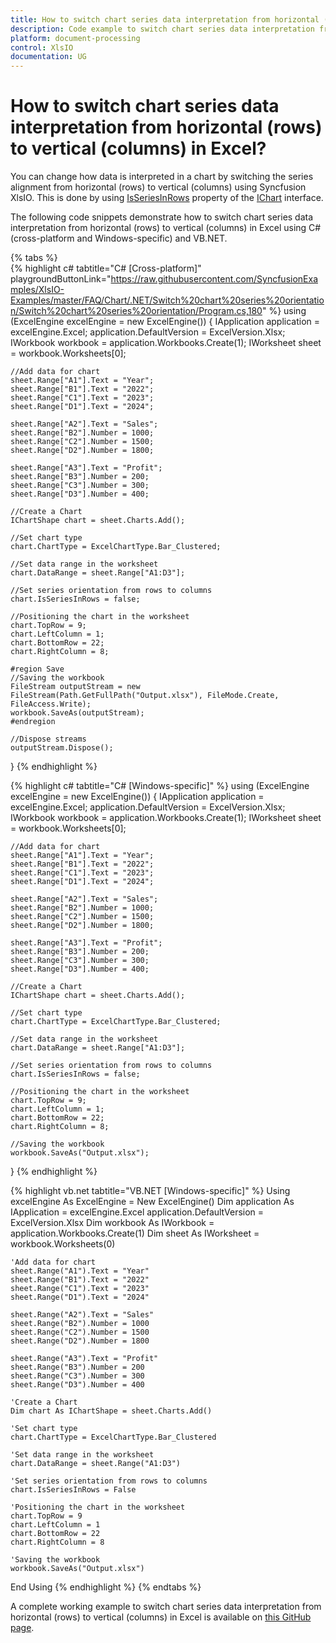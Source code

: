 ```yaml
---
title: How to switch chart series data interpretation from horizontal (rows) to vertical (columns) in Excel | Syncfusion 
description: Code example to switch chart series data interpretation from horizontal (rows) to vertical (columns) in Excel using Syncfusion .NET Excel library (XlsIO). 
platform: document-processing 
control: XlsIO 
documentation: UG
---
```


# How to switch chart series data interpretation from horizontal (rows) to vertical (columns) in Excel?

You can change how data is interpreted in a chart by switching the series alignment from horizontal (rows) to vertical (columns) using Syncfusion XlsIO. This is done by using [IsSeriesInRows](https://help.syncfusion.com/cr/document-processing/Syncfusion.XlsIO.IChart.html#Syncfusion_XlsIO_IChart_IsSeriesInRows) property of the [IChart](https://help.syncfusion.com/cr/document-processing/Syncfusion.XlsIO.IChart.html) interface. 

The following code snippets demonstrate how to switch chart series data interpretation from horizontal (rows) to vertical (columns) in Excel using C# (cross-platform and Windows-specific) and VB.NET.

{% tabs %}  
{% highlight c# tabtitle="C# [Cross-platform]" playgroundButtonLink="https://raw.githubusercontent.com/SyncfusionExamples/XlsIO-Examples/master/FAQ/Chart/.NET/Switch%20chart%20series%20orientation/Switch%20chart%20series%20orientation/Program.cs,180" %} 
using (ExcelEngine excelEngine = new ExcelEngine()) 
{
    IApplication application = excelEngine.Excel;
    application.DefaultVersion = ExcelVersion.Xlsx;
    IWorkbook workbook = application.Workbooks.Create(1);
    IWorksheet sheet = workbook.Worksheets[0];

    //Add data for chart
    sheet.Range["A1"].Text = "Year";
    sheet.Range["B1"].Text = "2022";
    sheet.Range["C1"].Text = "2023";
    sheet.Range["D1"].Text = "2024";

    sheet.Range["A2"].Text = "Sales";
    sheet.Range["B2"].Number = 1000;
    sheet.Range["C2"].Number = 1500;
    sheet.Range["D2"].Number = 1800;

    sheet.Range["A3"].Text = "Profit";
    sheet.Range["B3"].Number = 200;
    sheet.Range["C3"].Number = 300;
    sheet.Range["D3"].Number = 400;

    //Create a Chart
    IChartShape chart = sheet.Charts.Add();

    //Set chart type
    chart.ChartType = ExcelChartType.Bar_Clustered;

    //Set data range in the worksheet
    chart.DataRange = sheet.Range["A1:D3"];

    //Set series orientation from rows to columns
    chart.IsSeriesInRows = false;

    //Positioning the chart in the worksheet
    chart.TopRow = 9;
    chart.LeftColumn = 1;
    chart.BottomRow = 22;
    chart.RightColumn = 8;

    #region Save
    //Saving the workbook
    FileStream outputStream = new FileStream(Path.GetFullPath("Output.xlsx"), FileMode.Create, FileAccess.Write);
    workbook.SaveAs(outputStream);
    #endregion

    //Dispose streams
    outputStream.Dispose();
} 
{% endhighlight %}

{% highlight c# tabtitle="C# [Windows-specific]" %} 
using (ExcelEngine excelEngine = new ExcelEngine()) 
{ 
    IApplication application = excelEngine.Excel;
    application.DefaultVersion = ExcelVersion.Xlsx;
    IWorkbook workbook = application.Workbooks.Create(1);
    IWorksheet sheet = workbook.Worksheets[0];

    //Add data for chart
    sheet.Range["A1"].Text = "Year";
    sheet.Range["B1"].Text = "2022";
    sheet.Range["C1"].Text = "2023";
    sheet.Range["D1"].Text = "2024";

    sheet.Range["A2"].Text = "Sales";
    sheet.Range["B2"].Number = 1000;
    sheet.Range["C2"].Number = 1500;
    sheet.Range["D2"].Number = 1800;

    sheet.Range["A3"].Text = "Profit";
    sheet.Range["B3"].Number = 200;
    sheet.Range["C3"].Number = 300;
    sheet.Range["D3"].Number = 400;

    //Create a Chart
    IChartShape chart = sheet.Charts.Add();

    //Set chart type
    chart.ChartType = ExcelChartType.Bar_Clustered;

    //Set data range in the worksheet
    chart.DataRange = sheet.Range["A1:D3"];

    //Set series orientation from rows to columns 
    chart.IsSeriesInRows = false;

    //Positioning the chart in the worksheet
    chart.TopRow = 9;
    chart.LeftColumn = 1;
    chart.BottomRow = 22;
    chart.RightColumn = 8;

    //Saving the workbook
    workbook.SaveAs("Output.xlsx");
} 
{% endhighlight %}

{% highlight vb.net tabtitle="VB.NET [Windows-specific]" %}
Using excelEngine As ExcelEngine = New ExcelEngine()
    Dim application As IApplication = excelEngine.Excel
    application.DefaultVersion = ExcelVersion.Xlsx
    Dim workbook As IWorkbook = application.Workbooks.Create(1)
    Dim sheet As IWorksheet = workbook.Worksheets(0)

    'Add data for chart
    sheet.Range("A1").Text = "Year"
    sheet.Range("B1").Text = "2022"
    sheet.Range("C1").Text = "2023"
    sheet.Range("D1").Text = "2024"

    sheet.Range("A2").Text = "Sales"
    sheet.Range("B2").Number = 1000
    sheet.Range("C2").Number = 1500
    sheet.Range("D2").Number = 1800

    sheet.Range("A3").Text = "Profit"
    sheet.Range("B3").Number = 200
    sheet.Range("C3").Number = 300
    sheet.Range("D3").Number = 400

    'Create a Chart
    Dim chart As IChartShape = sheet.Charts.Add()

    'Set chart type
    chart.ChartType = ExcelChartType.Bar_Clustered

    'Set data range in the worksheet
    chart.DataRange = sheet.Range("A1:D3")

    'Set series orientation from rows to columns
    chart.IsSeriesInRows = False

    'Positioning the chart in the worksheet
    chart.TopRow = 9
    chart.LeftColumn = 1
    chart.BottomRow = 22
    chart.RightColumn = 8

    'Saving the workbook
    workbook.SaveAs("Output.xlsx")
End Using
{% endhighlight %} 
{% endtabs %}

A complete working example to switch chart series data interpretation from horizontal (rows) to vertical (columns) in Excel is available on [this GitHub page](https://github.com/SyncfusionExamples/XlsIO-Examples/tree/master/FAQ/Chart/.NET/Switch%20chart%20series%20orientation).


